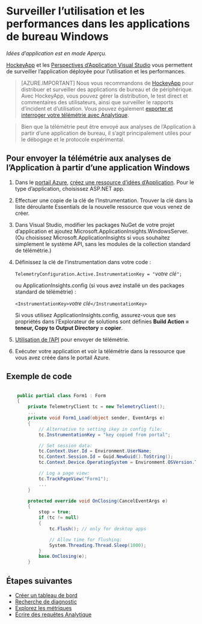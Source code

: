 <properties 
    pageTitle="Surveiller l’utilisation et les performances des applications de bureau Windows" 
    description="Analyser l’utilisation et les performances de votre application de bureau de Windows avec des HockeyApp et des perspectives de l’Application." 
    services="application-insights" 
    documentationCenter="windows"
    authors="alancameronwills" 
    manager="douge"/>

<tags 
    ms.service="application-insights" 
    ms.workload="tbd" 
    ms.tgt_pltfrm="ibiza" 
    ms.devlang="na" 
    ms.topic="article" 
    ms.date="08/26/2016" 
    ms.author="awills"/>

# <a name="monitoring-usage-and-performance-in-windows-desktop-apps"></a>Surveiller l’utilisation et les performances dans les applications de bureau Windows

*Idées d’application est en mode Aperçu.*

[HockeyApp](https://hockeyapp.net) et les [Perspectives d’Application Visual Studio](app-insights-overview.md) vous permettent de surveiller l’application déployée pour l’utilisation et les performances.

> [AZURE.IMPORTANT] Nous vous recommandons de [HockeyApp](https://hockeyapp.net) pour distribuer et surveiller des applications de bureau et de périphérique. Avec HockeyApp, vous pouvez gérer la distribution, le test direct et commentaires des utilisateurs, ainsi que surveiller le rapports d’incident et d’utilisation. Vous pouvez également [exporter et interroger votre télémétrie avec Analytique](app-insights-hockeyapp-bridge-app.md).

> Bien que la télémétrie peut être envoyé aux analyses de l’Application à partir d’une application de bureau, il s’agit principalement utiles pour le débogage et le protocole expérimental.


## <a name="to-send-telemetry-to-application-insights-from-a-windows-application"></a>Pour envoyer la télémétrie aux analyses de l’Application à partir d’une application Windows

1. Dans le [portail Azure](https://portal.azure.com), [créez une ressource d’idées d’Application](app-insights-create-new-resource.md). Pour le type d’application, choisissez ASP.NET app.
2. Effectuer une copie de la clé de l’Instrumentation. Trouver la clé dans la liste déroulante Essentials de la nouvelle ressource que vous venez de créer. 
3. Dans Visual Studio, modifier les packages NuGet de votre projet d’application et ajoutez Microsoft.ApplicationInsights.WindowsServer. (Ou choisissez Microsoft.ApplicationInsights si vous souhaitez simplement le système API, sans les modules de la collection standard de télémétrie.)
4. Définissez la clé de l’instrumentation dans votre code :

    `TelemetryConfiguration.Active.InstrumentationKey = "`*votre clé*`";` 

    ou ApplicationInsights.config (si vous avez installé un des packages standard de télémétrie) :
 
    `<InstrumentationKey>`*votre clé*`</InstrumentationKey>` 

    Si vous utilisez ApplicationInsights.config, assurez-vous que ses propriétés dans l’Explorateur de solutions sont définies **Build Action = teneur, Copy to Output Directory = copier**.
5. [Utilisation de l’API](app-insights-api-custom-events-metrics.md) pour envoyer de télémétrie.
6. Exécuter votre application et voir la télémétrie dans la ressource que vous avez créée dans le portail Azure.

## <a name="telemetry"></a>Exemple de code

```C#

    public partial class Form1 : Form
    {
        private TelemetryClient tc = new TelemetryClient();
        ...
        private void Form1_Load(object sender, EventArgs e)
        {
            // Alternative to setting ikey in config file:
            tc.InstrumentationKey = "key copied from portal";

            // Set session data:
            tc.Context.User.Id = Environment.UserName;
            tc.Context.Session.Id = Guid.NewGuid().ToString();
            tc.Context.Device.OperatingSystem = Environment.OSVersion.ToString();

            // Log a page view:
            tc.TrackPageView("Form1");
            ...
        }

        protected override void OnClosing(CancelEventArgs e)
        {
            stop = true;
            if (tc != null)
            {
                tc.Flush(); // only for desktop apps

                // Allow time for flushing:
                System.Threading.Thread.Sleep(1000);
            }
            base.OnClosing(e);
        }

```

## <a name="next-steps"></a>Étapes suivantes

* [Créer un tableau de bord](app-insights-dashboards.md)
* [Recherche de diagnostic](app-insights-diagnostic-search.md)
* [Explorez les métriques](app-insights-metrics-explorer.md)
* [Écrire des requêtes Analytique](app-insights-analytics.md)
 
